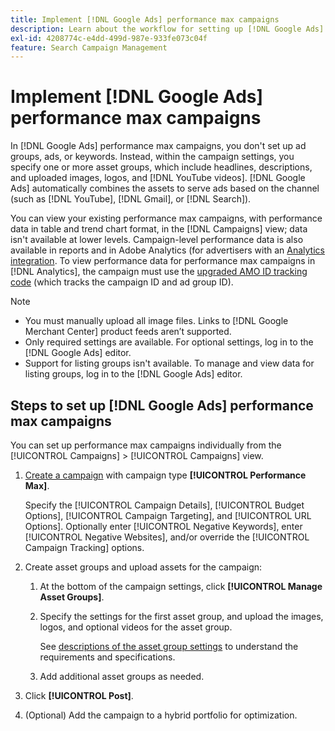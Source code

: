 ```yaml
---
title: Implement [!DNL Google Ads] performance max campaigns
description: Learn about the workflow for setting up [!DNL Google Ads] performance max campaigns.
exl-id: 4208774c-e4dd-499d-987e-933fe073c04f
feature: Search Campaign Management
---
```

# Implement [!DNL Google Ads] performance max campaigns

In [!DNL Google Ads] performance max campaigns, you don't set up ad groups, ads, or keywords. Instead, within the campaign settings, you specify one or more asset groups, which include headlines, descriptions, and uploaded images, logos, and [!DNL YouTube videos]. [!DNL Google Ads] automatically combines the assets to serve ads based on the channel (such as [!DNL YouTube], [!DNL Gmail], or [!DNL Search]).

You can view your existing performance max campaigns, with performance data in table and trend chart format, in the [!DNL Campaigns] view; data isn't available at lower levels. Campaign-level performance data is also available in reports and in Adobe Analytics (for advertisers with an [Analytics integration](/help/integrations/analytics/overview.md). To view performance data for performance max campaigns in [!DNL Analytics], the campaign must use the [upgraded AMO ID tracking code](/help/integrations/analytics/ids.md#amo-id-formats) (which tracks the campaign ID and ad group ID).

>[!NOTE]
>
>* You must manually upload all image files. Links to [!DNL Google Merchant Center] product feeds aren’t supported.
>* Only required settings are available. For optional settings, log in to the [!DNL Google Ads] editor.
>* Support for listing groups isn't available. To manage and view data for listing groups, log in to the [!DNL Google Ads] editor.

## Steps to set up [!DNL Google Ads] performance max campaigns

You can set up performance max campaigns individually from the [!UICONTROL Campaigns] > [!UICONTROL Campaigns] view.

1. [Create a campaign](/help/search-social-commerce/campaign-management/campaigns/campaign-manage.md) with campaign type **[!UICONTROL Performance Max]**.

   Specify the [!UICONTROL Campaign Details], [!UICONTROL Budget Options], [!UICONTROL Campaign Targeting], and [!UICONTROL URL Options]. Optionally enter [!UICONTROL Negative Keywords], enter [!UICONTROL Negative Websites], and/or override the [!UICONTROL Campaign Tracking] options.

1. Create asset groups and upload assets for the campaign:

   1. At the bottom of the campaign settings, click **[!UICONTROL Manage Asset Groups]**.
   
   1. Specify the settings for the first asset group, and upload the images, logos, and optional videos for the asset group.
   
      See [descriptions of the asset group settings](/help/search-social-commerce/campaign-management/campaigns/campaign-settings-google.md) to understand the requirements and specifications.

   1. Add additional asset groups as needed.

1. Click **[!UICONTROL Post]**.

1. (Optional) Add the campaign to a hybrid portfolio for optimization.

